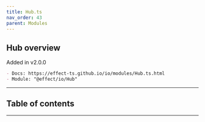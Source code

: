 ```yaml
---
title: Hub.ts
nav_order: 43
parent: Modules
---
```


## Hub overview

Added in v2.0.0

```md
- Docs: https://effect-ts.github.io/io/modules/Hub.ts.html
- Module: "@effect/io/Hub"
```

---

<h2 class="text-delta">Table of contents</h2>

---

